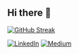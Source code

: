 ## Hi there 👋

<!--
**canakindev/canakindev** is a ✨ _special_ ✨ repository because its `README.md` (this file) appears on your GitHub profile.

Here are some ideas to get you started:

- 🔭 I’m currently working on ...
- 🌱 I’m currently learning ...
- 👯 I’m looking to collaborate on ...
- 🤔 I’m looking for help with ...
- 💬 Ask me about ...
- 📫 How to reach me: ...
- 😄 Pronouns: ...
- ⚡ Fun fact: ...
-->
[![GitHub Streak](https://streak-stats.demolab.com?user=canakindev&theme=panda&border_radius=4.4&short_numbers=true&date_format=j%20M%5B%20Y%5D&mode=weekly&hide_longest_streak=true)](https://git.io/streak-stats)

[![LinkedIn](https://custom-icon-badges.demolab.com/badge/LinkedIn-0A66C2?logo=linkedin-white&logoColor=fff)](https://www.linkedin.com/in/canakindev/)
[![Medium](https://img.shields.io/badge/Medium-%23000000.svg?logo=medium&logoColor=white)](https://medium.com/@canakindev)
